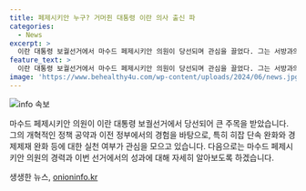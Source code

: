 ```yaml
---
title: 페제시키안 누구? 거머쥔 대통령 이란 의사 출신 파
categories:
  - News
excerpt: >
  이란 대통령 보궐선거에서 마수드 페제시키안 의원이 당선되며 관심을 끌었다. 그는 서방과의 관계 개선, 경제제재 완화, 히잡 단속 완화 등의 공약으로 유권자들을 사로잡았다. 보건부 차관 출신으로 정치에 입문한 그는 좌파 개혁파 후보로서 평가를 받아왔다. 그의 지지층은 녹색운동가, 히잡법에 대한 논쟁을 이끌었던 사람들로 구성되어있으며, 그의 입장은 청소년과 여성 등 다양한 층에 호감을 사로잡았다. 페제시키안 의원은 총 53.3%의 득표율을 획득하여 결선 투표에서 승리했다.
feature_text: >
  이란 대통령 보궐선거에서 마수드 페제시키안 의원이 당선되며 관심을 끌었다. 그는 서방과의 관계 개선, 경제제재 완화, 히잡 단속 완화 등의 공약으로 유권자들을 사로잡았다. 보건부 차관 출신으로 정치에 입문한 그는 좌파 개혁파 후보로서 평가를 받아왔다. 그의 지지층은 녹색운동가, 히잡법에 대한 논쟁을 이끌었던 사람들로 구성되어있으며, 그의 입장은 청소년과 여성 등 다양한 층에 호감을 사로잡았다. 페제시키안 의원은 총 53.3%의 득표율을 획득하여 결선 투표에서 승리했다.
image: 'https://www.behealthy4u.com/wp-content/uploads/2024/06/news.jpg'
---
```


<p><img src="https://www.behealthy4u.com/wp-content/uploads/2024/06/news.jpg" alt="info 속보" /></p>

<p>마수드 페제시키안 의원이 이란 대통령 보궐선거에서 당선되어 큰 주목을 받았습니다. 그의 개혁적인 정책 공약과 이전 정부에서의 경험을 바탕으로, 특히 히잡 단속 완화와 경제제재 완화 등에 대한 실천 여부가 관심을 모으고 있습니다. 다음으로는 마수드 페제시키안 의원의 경력과 이번 선거에서의 성과에 대해 자세히 알아보도록 하겠습니다.</p>
생생한 뉴스, <a href="https://onioninfo.kr" rel="dofollow">onioninfo.kr</a>


